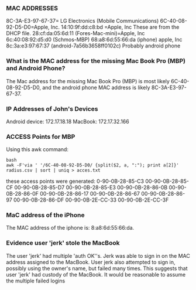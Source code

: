 
### MAC ADDRESSES
8C-3A-E3-97-67-37= LG Electronics (Mobile Communications)
6C-40-08-92-D5-D0=Apple, Inc.
14:10:9f:dd:c8:bd =Apple, Inc  These are from the DHCP file.
28:cf:da:05:6d:11 (Fores-Mac-mini)=Apple, Inc  
6c:40:08:92:d5:d0 (Schmos-MBP)
68:a8:6d:55:66:da (iphone)  apple, Inc
8c:3a:e3:97:67:37 (android-7a56b3658ff0102c)  Probably android phone
###  What is the MAC address for the missing Mac Book Pro (MBP) and Android Phone?

The Mac address for the missing Mac Book Pro (MBP) is most likely 6C-40-08-92-D5-D0,
and the android phone MAC address is likely 8C-3A-E3-97-67-37.

### IP Addresses of John's Devices
Android device: 172.17.18.18
MacBook: 172.17.32.166

### ACCESS Points for MBP
Using this awk command: 
```
bash
awk -F'via ' '/6C-40-08-92-D5-D0/ {split($2, a, ":"); print a[2]}' radius.csv | sort | uniq > acces.txt
```
these access points were generated:
0-90-0B-28-85-C3
00-90-0B-28-85-CF
00-90-0B-28-85-D7
00-90-0B-28-85-E3
00-90-0B-28-86-0B
00-90-0B-28-86-0F
00-90-0B-28-86-17
00-90-0B-28-86-67
00-90-0B-28-86-97
00-90-0B-28-86-DF
00-90-0B-2E-CC-33
00-90-0B-2E-CC-3F

### MaC address of the iPhone
The MAC address of the iphone is: 8:a8:6d:55:66:da.


### Evidence user 'jerk' stole the MacBook
The user 'jerk' had multiple 'auth OK''s.  Jerk was able to sign in on the MAC address assigned to the MacBook.  User jerk also attempted to sign in, possibly using the owner's name, but failed many times.  This suggests that user 'jerk' had custody of the MacBook.
It would be reasonable to assume the multiple failed logins
